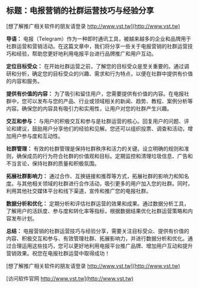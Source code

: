 ## **标题：电报营销的社群运营技巧与经验分享**

[想了解推广相关软件的朋友请登录 http://www.vst.tw](http://www.vst.tw)

**导语：**
电报（Telegram）作为一种即时通讯工具，被越来越多的企业和品牌用于社群运营和营销活动。在这篇文章中，我们将分享一些关于电报营销的社群运营技巧和经验，帮助您更好地利用电报平台进行品牌推广和用户互动。

**定位目标受众：**
在开始社群运营之前，了解您的目标受众是至关重要的。通过调研和分析，确定您的目标受众的兴趣、需求和行为特点，以便在社群中提供有价值的内容和服务。

**提供有价值的内容：**
为了吸引和留住用户，您需要提供有价值的内容。在电报社群中，您可以发布与您的产品、行业或领域相关的新闻、趋势、教程、案例分析等内容。确保您的内容具有吸引力和实用性，让用户对您的社群产生兴趣。

**交互和参与：**
与用户的积极交互和参与是社群运营的核心。回复用户的问题、评论和建议，鼓励用户分享他们的经验和见解。您还可以组织投票、调查和活动，增加用户参与度和互动性。

**社群管理：**
有效的社群管理是保持社群秩序和活力的关键。设立明确的规则和准则，确保成员的行为符合社群的价值观和目标。定期监控和清理垃圾信息、广告和不当言论，保持社群的质量和积极氛围。

**拓展社群影响力：**
通过合作、互换链接和推荐等方式，拓展社群的影响力和知名度。与其他相关领域的社群进行合作活动，吸引更多的用户加入您的社群。同时，利用其他社交媒体平台和线下渠道，宣传和推广您的电报社群。

**数据分析和优化：**
定期分析和评估社群运营的效果和成果。通过数据分析工具，了解用户的活跃度、参与度和转化率等指标，根据数据结果优化社群运营策略和内容发布计划。

**总结：**
电报营销的社群运营技巧与经验分享，需要关注目标受众、提供有价值的内容、积极交互和参与、有效管理社群、拓展影响力，并进行数据分析和优化。通过合理运用这些技巧，您可以更好地利用电报平台推广品牌、增加用户互动和提升营销效果。祝您在电报社群运营中取得成功！

[想了解推广相关软件的朋友请登录 http://www.vst.tw](http://www.vst.tw)


[访问软件官网 http://www.vst.tw](http://www.vst.tw)
